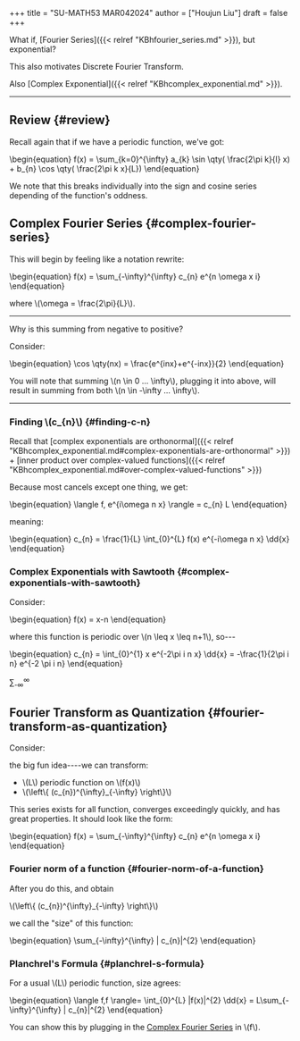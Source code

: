 +++
title = "SU-MATH53 MAR042024"
author = ["Houjun Liu"]
draft = false
+++

What if, [Fourier Series]({{< relref "KBhfourier_series.md" >}}), but exponential?

This also motivates Discrete Fourier Transform.

Also [Complex Exponential]({{< relref "KBhcomplex_exponential.md" >}}).

---


## Review {#review}

Recall again that if we have a periodic function, we've got:

\begin{equation}
f(x) = \sum\_{k=0}^{\infty} a\_{k} \sin \qty( \frac{2\pi k}{l} x) + b\_{n} \cos  \qty( \frac{2\pi k x}{L})
\end{equation}

We note that this breaks individually into the sign and cosine series depending of the function's oddness.


## Complex Fourier Series {#complex-fourier-series}

This will begin by feeling like a notation rewrite:

\begin{equation}
f(x) = \sum\_{-\infty}^{\infty} c\_{n} e^{n \omega x i}
\end{equation}

where \\(\omega = \frac{2\pi}{L}\\).

---

Why is this summing from negative to positive?

Consider:

\begin{equation}
\cos \qty(nx) = \frac{e^{inx}+e^{-inx}}{2}
\end{equation}

You will note that summing \\(n \in 0 ... \infty\\), plugging it into above, will result in summing from both \\(n \in -\infty ... \infty\\).

---


### Finding \\(c\_{n}\\) {#finding-c-n}

Recall that [complex exponentials are orthonormal]({{< relref "KBhcomplex_exponential.md#complex-exponentials-are-orthonormal" >}}) + [inner product over complex-valued functions]({{< relref "KBhcomplex_exponential.md#over-complex-valued-functions" >}})

Because most cancels except one thing, we get:

\begin{equation}
\langle f, e^{i\omega n x} \rangle = c\_{n} L
\end{equation}

meaning:

\begin{equation}
c\_{n} = \frac{1}{L} \int\_{0}^{L} f(x) e^{-i\omega n x} \dd{x}
\end{equation}


### Complex Exponentials with Sawtooth {#complex-exponentials-with-sawtooth}

Consider:

\begin{equation}
f(x) = x-n
\end{equation}

where this function is periodic over \\(n \leq x \leq n+1\\), so---

\begin{equation}
c\_{n} = \int\_{0}^{1} x e^{-2\pi i n x} \dd{x} = -\frac{1}{2\pi i n} e^{-2 \pi i n}
\end{equation}

&sum;<sub>-&infin;</sub><sup>&infin;</sup>


## Fourier Transform as Quantization {#fourier-transform-as-quantization}

Consider:

the big fun idea----we can transform:

-   \\(L\\) periodic function on \\(f(x)\\)
-   \\(\left\\{ (c\_{n})^{\infty}\_{-\infty} \right\\}\\)

This series exists for all function, converges exceedingly quickly, and has great properties. It should look like the form:

\begin{equation}
f(x) = \sum\_{-\infty}^{\infty} c\_{n} e^{n \omega x i}
\end{equation}


### Fourier norm of a function {#fourier-norm-of-a-function}

After you do this, and obtain

\\(\left\\{ (c\_{n})^{\infty}\_{-\infty} \right\\}\\)

we call the "size" of this function:

\begin{equation}
\sum\_{-\infty}^{\infty} | c\_{n}|^{2}
\end{equation}


### Planchrel's Formula {#planchrel-s-formula}

For a usual \\(L\\) periodic function, size agrees:

\begin{equation}
\langle f,f \rangle= \int\_{0}^{L} |f(x)|^{2} \dd{x} = L\sum\_{-\infty}^{\infty} | c\_{n}|^{2}
\end{equation}

You can show this by plugging in the [Complex Fourier Series](#complex-fourier-series) in \\(f\\).
